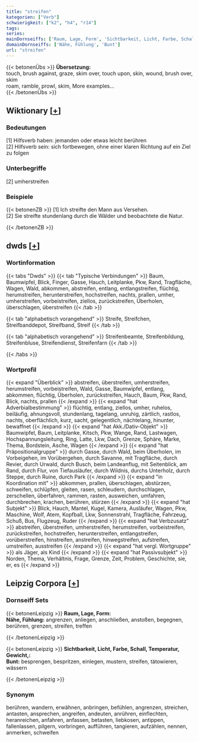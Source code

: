 ```yaml
---
title: "streifen"
kategorien: ["Verb"]
schwierigkeit: ["k2", "h4", "r14"]
tags:
series:
mainDornseiffs: ['Raum, Lage, Form', 'Sichtbarkeit, Licht, Farbe, Schall, Temperatur, Gewicht,']
domainDornseiffs: ['Nähe, Fühlung', 'Bunt']
url: "streifen"
---
```


{{< betonenÜbs >}}
**Übersetzung:**  
touch, brush against, graze, skim over, touch upon, skin, wound, brush over, skim  
roam, ramble, prowl, skim, More examples...  
{{< /betonenÜbs >}}

## Wiktionary [[+](https://de.wiktionary.org/wiki/streifen)]

### Bedeutungen
[1] Hilfsverb haben: jemanden oder etwas leicht berühren  
[2] Hilfsverb sein: sich fortbewegen, ohne einer klaren Richtung auf ein Ziel zu folgen  

### Unterbegriffe
[2] umherstreifen  

### Beispiele
{{< betonenZB >}}
[1] Ich streifte den Mann aus Versehen.  
[2] Sie streifte stundenlang durch die Wälder und beobachtete die Natur.  

{{< /betonenZB >}}


## dwds [[+](https://www.dwds.de/wb/streifen)]

### Wortinformation
{{< tabs "Dwds" >}}
{{< tab "Typische Verbindungen" >}}
Baum, Baumwipfel, Blick, Finger, Gasse, Hauch, Leitplanke, Pkw, Rand, Tragfläche, Wagen, Wald, abkommen, abstreifen, entlang, entlangstreifen, flüchtig, herumstreifen, herunterstreifen, hochstreifen, nachts, prallen, umher, umherstreifen, vorbeistreifen, ziellos, zurückstreifen, Überholen, überschlagen, überstreifen
{{< /tab >}}

{{< tab "alphabetisch vorangehend" >}}
Streife, Streifchen, Streifbanddepot, Streifband, Streif
{{< /tab >}}

{{< tab "alphabetisch vorangehend" >}}
Streifenbeamte, Streifenbildung, Streifenbluse, Streifendienst, Streifenfarn
{{< /tab >}}

{{< /tabs >}}

### Wortprofil
{{< expand "Überblick" >}} abstreifen, überstreifen, umherstreifen, herumstreifen, vorbeistreifen, Wald, Gasse, Baumwipfel, entlang, abkommen, flüchtig, Überholen, zurückstreifen, Hauch, Baum, Pkw, Rand, Blick, nachts, prallen {{< /expand >}}
{{< expand "hat Adverbialbestimmung" >}} flüchtig, entlang, ziellos, umher, ruhelos, beiläufig, ahnungsvoll, stundenlang, tagelang, unruhig, zärtlich, rastlos, nachts, oberflächlich, kurz, sacht, gelegentlich, nächtelang, hinunter, bewaffnet {{< /expand >}}
{{< expand "hat Akk./Dativ-Objekt" >}} Baumwipfel, Baum, Leitplanke, Kitsch, Pkw, Wange, Rand, Lastwagen, Hochspannungsleitung, Ring, Latte, Lkw, Dach, Grenze, Sphäre, Marke, Thema, Bordstein, Asche, Wagen {{< /expand >}}
{{< expand "hat Präpositionalgruppe" >}} durch Gasse, durch Wald, beim Überholen, im Vorbeigehen, im Vorübergehen, durch Savanne, mit Tragfläche, durch Revier, durch Urwald, durch Busch, beim Landeanflug, mit Seitenblick, am Rand, durch Flur, von Tiefausläufer, durch Wildnis, durchs Unterholz, durch Steppe, durch Ruine, durch Park {{< /expand >}}
{{< expand "in Koordination mit" >}} abkommen, prallen, überschlagen, abstürzen, schweifen, schlüpfen, gleiten, rasen, schleudern, durchschlagen, zerschellen, überfahren, rammen, rasten, ausweichen, umfahren, durchbrechen, krachen, berühren, stürzen {{< /expand >}}
{{< expand "hat Subjekt" >}} Blick, Hauch, Mantel, Kugel, Kamera, Ausläufer, Wagen, Pkw, Maschine, Wolf, Atem, Kopfball, Lkw, Sonnenstrahl, Tragfläche, Fahrzeug, Schuß, Bus, Flugzeug, Ruder {{< /expand >}}
{{< expand "hat Verbzusatz" >}} abstreifen, überstreifen, umherstreifen, herumstreifen, vorbeistreifen, zurückstreifen, hochstreifen, herunterstreifen, entlangstreifen, vorüberstreifen, hinstreifen, anstreifen, hinwegstreifen, aufstreifen, umstreifen, ausstreifen {{< /expand >}}
{{< expand "hat vergl. Wortgruppe" >}} als Jäger, als Kind {{< /expand >}}
{{< expand "hat Passivsubjekt" >}} Norden, Thema, Verhältnis, Frage, Grenze, Zeit, Problem, Geschichte, sie, er, es {{< /expand >}}

## Leipzig Corpora [[+](https://corpora.uni-leipzig.de/en/res?word=streifen&corpusId=deu_newscrawl-public_2018)]

### Dornseiff Sets
{{< betonenLeipzig >}}
**Raum, Lage, Form:**  
**Nähe, Fühlung:** angrenzen, anliegen, anschließen, anstoßen, begegnen, berühren, grenzen, streifen, treffen  

{{< /betonenLeipzig >}}


{{< betonenLeipzig >}}
**Sichtbarkeit, Licht, Farbe, Schall, Temperatur, Gewicht,:**  
**Bunt:** besprengen, bespritzen, einlegen, mustern, streifen, tätowieren, wässern  

{{< /betonenLeipzig >}}

### Synonym
berühren, wandern, erwähnen, anbringen, befühlen, angrenzen, streichen, antasten, ansprechen, angreifen, andeuten, anrühren, einflechten, heranreichen, anfahren, anfassen, betasten, liebkosen, antippen, fallenlassen, pilgern, vorbringen, aufführen, tangieren, aufzählen, nennen, anmerken, schweifen

